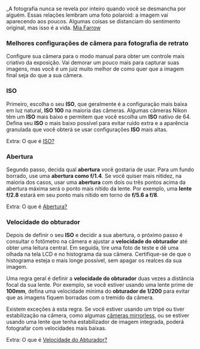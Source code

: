 _A fotografia nunca se revela por inteiro quando você se desmancha por alguém. Essas relações lembram uma foto polaroid: a imagem vai aparecendo aos poucos. Algumas coisas se distanciam do sentimento original, mas isso é a vida. [Mia Farrow](https://en.wikipedia.org/wiki/Mia_Farrow)

### Melhores configurações de câmera para fotografia de retrato

Configure sua câmera para o modo manual para obter um controle mais criativo da exposição. Vai demorar um pouco mais para capturar suas imagens, mas você é 
um juiz muito melhor de como quer que a imagem final seja do que a sua câmera.

### ISO

Primeiro, escolha o seu **ISO**, que geralmente é a configuração mais baixa em luz natural, **ISO 100** na maioria das câmeras. Algumas câmeras Nikon têm um **ISO** mais baixo e permitem que você escolha um **ISO** nativo de 64. Defina seu **ISO** o mais baixo possível para evitar ruído extra e a aparência 
granulada que você obterá se usar configurações **ISO** mais altas.

Extra: O que é [ISO?](https://www.showmetech.com.br/entenda-que-e-iso-em-fotografia/)

### Abertura

Segundo passo, decida qual **abertura** você gostaria de usar. Para um fundo borrado, use uma **abertura como f/1.4**. Se você quiser mais nitidez, na maioria dos casos, usar uma **abertura** com dois ou três pontos acima da abertura máxima será o ponto mais nítido da lente. Por exemplo, uma **lente f/2.8** 
estará em seu ponto mais nítido em torno de **f/5.6 a f/8**.

Extra: O que é [Abertura?](https://www.infoescola.com/fotografia/abertura-do-diafragma/)

### Velocidade do obturador

Depois de definir o seu **ISO** e decidir a sua abertura, o próximo passo é consultar o fotômetro na câmera e ajustar a **velocidade do obturador** até obter uma leitura central. Em seguida, tire uma foto de teste e dê uma olhada na tela LCD e no histograma da sua câmera. Certifique-se de que o histograma esteja o 
mais longe possível, sem apagar os realces da sua imagem.

Uma regra geral é definir a **velocidade do obturador** duas vezes a distância 
focal da sua lente. Por exemplo, se você estiver usando uma lente prime de **100mm**, defina uma velocidade mínima do **obturador de 1/200** para evitar que as imagens fiquem borradas com o tremido da câmera.

Existem exceções à esta regra. Se você estiver usando um tripé ou tiver estabilização 
na câmera, como algumas [câmeras mirrorless](https://www.techtudo.com.br/artigos/noticia/2011/12/o-que-sao-cameras-mirrorless.html), ou se estiver usando uma lente que tenha estabilizador de imagem integrada, poderá fotografar com velocidades mais baixas.

Extra: O que é [Velocidade do Abturador?](https://www.clicandoeandando.com/velocidade-do-obturador/)
